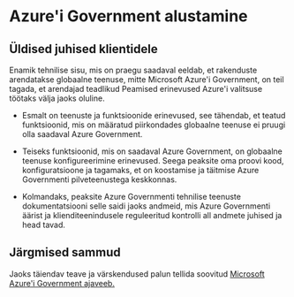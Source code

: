 <properties
    pageTitle="Azure'i Governmnet dokumentatsiooni | Microsoft Azure'i"
    description="See pakub võrdlus funktsioonid ja juhiseid Azure'i valitsuse rakenduste arendamise kohta"
    services="Azure-Government"
    cloud="gov" 
    documentationCenter=""
    authors="ryansoc"
    manager="zakramer"
    editor=""/>

<tags
    ms.service="multiple"
    ms.devlang="na"
    ms.topic="article"
    ms.tgt_pltfrm="na"
    ms.workload="azure-government"
    ms.date="10/05/2016"
    ms.author="ryansoc"/>


#  <a name="getting-started-with-azure-government"></a>Azure'i Government alustamine

##  <a name="general-guidance-for-customers"></a>Üldised juhised klientidele

Enamik tehnilise sisu, mis on praegu saadaval eeldab, et rakenduste arendatakse globaalne teenuse, mitte Microsoft Azure'i Government, on teil tagada, et arendajad teadlikud Peamised erinevused Azure'i valitsuse töötaks välja jaoks oluline.

- Esmalt on teenuste ja funktsioonide erinevused, see tähendab, et teatud funktsioonid, mis on määratud piirkondades globaalne teenuse ei pruugi olla saadaval Azure Government.

- Teiseks funktsioonid, mis on saadaval Azure Government, on globaalne teenuse konfigureerimine erinevused.  Seega peaksite oma proovi kood, konfiguratsioone ja tagamaks, et on koostamise ja täitmise Azure Governmenti pilveteenustega keskkonnas.

- Kolmandaks, peaksite Azure Governmenti tehnilise teenuste dokumentatsiooni selle saidi jaoks andmeid, mis Azure Governmenti äärist ja klienditeenindusele reguleeritud kontrolli all andmete juhised ja head tavad.

## <a name="next-steps"></a>Järgmised sammud

Jaoks täiendav teave ja värskendused palun tellida soovitud <a href="https://blogs.msdn.microsoft.com/azuregov/">Microsoft Azure'i Government ajaveeb.</a>
